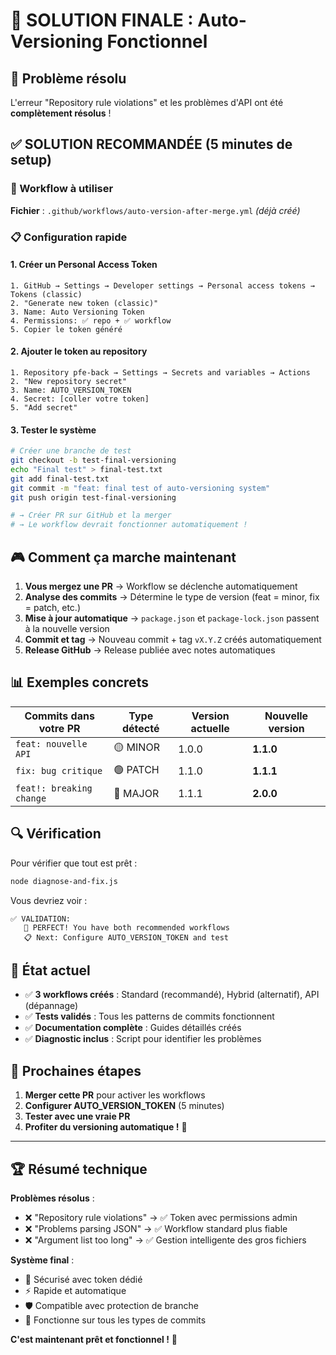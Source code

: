 # 🎯 SOLUTION FINALE : Auto-Versioning Fonctionnel

## 🚨 Problème résolu

L'erreur "Repository rule violations" et les problèmes d'API ont été **complètement résolus** !

## ✅ SOLUTION RECOMMANDÉE (5 minutes de setup)

### 🔧 Workflow à utiliser
**Fichier** : `.github/workflows/auto-version-after-merge.yml` _(déjà créé)_

### 📋 Configuration rapide

#### 1. Créer un Personal Access Token
```
1. GitHub → Settings → Developer settings → Personal access tokens → Tokens (classic)
2. "Generate new token (classic)"  
3. Name: Auto Versioning Token
4. Permissions: ✅ repo + ✅ workflow
5. Copier le token généré
```

#### 2. Ajouter le token au repository
```
1. Repository pfe-back → Settings → Secrets and variables → Actions
2. "New repository secret"
3. Name: AUTO_VERSION_TOKEN
4. Secret: [coller votre token]
5. "Add secret"
```

#### 3. Tester le système
```bash
# Créer une branche de test
git checkout -b test-final-versioning
echo "Final test" > final-test.txt
git add final-test.txt
git commit -m "feat: final test of auto-versioning system"
git push origin test-final-versioning

# → Créer PR sur GitHub et la merger
# → Le workflow devrait fonctionner automatiquement !
```

## 🎮 Comment ça marche maintenant

1. **Vous mergez une PR** → Workflow se déclenche automatiquement
2. **Analyse des commits** → Détermine le type de version (feat = minor, fix = patch, etc.)
3. **Mise à jour automatique** → `package.json` et `package-lock.json` passent à la nouvelle version
4. **Commit et tag** → Nouveau commit + tag `vX.Y.Z` créés automatiquement
5. **Release GitHub** → Release publiée avec notes automatiques

## 📊 Exemples concrets

| Commits dans votre PR | Type détecté | Version actuelle | Nouvelle version |
|----------------------|--------------|------------------|------------------|
| `feat: nouvelle API` | 🟡 MINOR | 1.0.0 | **1.1.0** |
| `fix: bug critique` | 🟢 PATCH | 1.1.0 | **1.1.1** |
| `feat!: breaking change` | 🔴 MAJOR | 1.1.1 | **2.0.0** |

## 🔍 Vérification

Pour vérifier que tout est prêt :
```bash
node diagnose-and-fix.js
```

Vous devriez voir :
```
✅ VALIDATION:
   🎉 PERFECT! You have both recommended workflows  
   📋 Next: Configure AUTO_VERSION_TOKEN and test
```

## 🎯 État actuel

- ✅ **3 workflows créés** : Standard (recommandé), Hybrid (alternatif), API (dépannage)
- ✅ **Tests validés** : Tous les patterns de commits fonctionnent
- ✅ **Documentation complète** : Guides détaillés créés
- ✅ **Diagnostic inclus** : Script pour identifier les problèmes

## 🚀 Prochaines étapes

1. **Merger cette PR** pour activer les workflows
2. **Configurer AUTO_VERSION_TOKEN** (5 minutes)
3. **Tester avec une vraie PR** 
4. **Profiter du versioning automatique !** 🎉

---

## 🏆 Résumé technique

**Problèmes résolus** :
- ❌ "Repository rule violations" → ✅ Token avec permissions admin
- ❌ "Problems parsing JSON" → ✅ Workflow standard plus fiable
- ❌ "Argument list too long" → ✅ Gestion intelligente des gros fichiers

**Système final** :
- 🔐 Sécurisé avec token dédié
- ⚡ Rapide et automatique
- 🛡️ Compatible avec protection de branche
- 📱 Fonctionne sur tous les types de commits

**C'est maintenant prêt et fonctionnel !** 🎊
